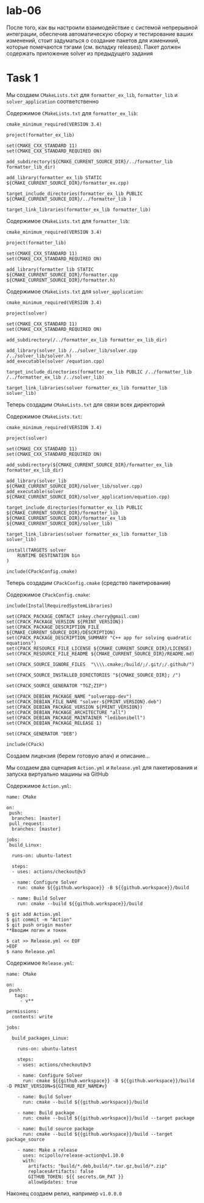 # lab-06
После того, как вы настроили взаимодействие с системой непрерывной интеграции, обеспечив автоматическую сборку и тестирование ваших изменений, стоит задуматься о создание пакетов для измениний, которые помечаются тэгами (см. вкладку releases). Пакет должен содержать приложение solver из предыдущего задания

# Task 1

Мы создаем `CMakeLists.txt` для `formatter_ex_lib`, `formatter_lib` и `solver_application` соответственно

Сoдержимое `CMakeLists.txt` для `formatter_ex_lib`:
```
cmake_minimum_required(VERSION 3.4)

project(formatter_ex_lib)

set(CMAKE_CXX_STANDARD 11)
set(CMAKE_CXX_STANDARD_REQUIRED ON)

add_subdirectory(${CMAKE_CURRENT_SOURCE_DIR}/../formatter_lib formatter_lib_dir)

add_library(formatter_ex_lib STATIC ${CMAKE_CURRENT_SOURCE_DIR}/formatter_ex.cpp)

target_include_directories(formatter_ex_lib PUBLIC ${CMAKE_CURRENT_SOURCE_DIR}/../formatter_lib )

target_link_libraries(formatter_ex_lib formatter_lib)
```

Содержимое `CMakeLists.txt` для `formatter_lib`:
```
cmake_minimum_required(VERSION 3.4)

project(formatter_lib)

set(CMAKE_CXX_STANDARD 11)
set(CMAKE_CXX_STANDARD_REQUIRED ON)

add_library(formatter_lib STATIC ${CMAKE_CURRENT_SOURCE_DIR}/formatter.cpp ${CMAKE_CURRENT_SOURCE_DIR}/formatter.h)
```

Содержимое `CMakeLists.txt` для `solver_application`:
```
cmake_minimum_required(VERSION 3.4)

project(solver)

set(CMAKE_CXX_STANDARD 11)
set(CMAKE_CXX_STANDARD_REQUIRED ON)

add_subdirectory(/../formatter_ex_lib formatter_ex_lib_dir)

add_library(solver_lib /../solver_lib/solver.cpp /../solver_lib/solver.h)
add_executable(solver /equation.cpp)

target_include_directories(formatter_ex_lib PUBLIC /../formatter_lib /../formatter_ex_lib /../solver_lib)

target_link_libraries(solver formatter_ex_lib formatter_lib solver_lib)
```

Теперь создадим `CMakeLists.txt` для связи всех директорий

Содержимое `CMakeLists.txt`:
```
cmake_minimum_required(VERSION 3.4)

project(solver)

set(CMAKE_CXX_STANDARD 11)
set(CMAKE_CXX_STANDARD_REQUIRED ON)

add_subdirectory(${CMAKE_CURRENT_SOURCE_DIR}/formatter_ex_lib formatter_ex_lib_dir)

add_library(solver_lib ${CMAKE_CURRENT_SOURCE_DIR}/solver_lib/solver.cpp)
add_executable(solver ${CMAKE_CURRENT_SOURCE_DIR}/solver_application/equation.cpp)

target_include_directories(formatter_ex_lib PUBLIC ${CMAKE_CURRENT_SOURCE_DIR}/formatter_lib ${CMAKE_CURRENT_SOURCE_DIR}/formatter_ex_lib ${CMAKE_CURRENT_SOURCE_DIR}/solver_lib)

target_link_libraries(solver formatter_ex_lib formatter_lib solver_lib)

install(TARGETS solver
    RUNTIME DESTINATION bin
)

include(CPackConfig.cmake)
```

Теперь создадим `CPackConfig.cmake` (средство пакетирования)

Содержимое `CPackConfig.cmake`:
```
include(InstallRequiredSystemLibraries)

set(CPACK_PACKAGE_CONTACT inkey.cherry@gmail.com)
set(CPACK_PACKAGE_VERSION ${PRINT_VERSION})
set(CPACK_PACKAGE_DESCRIPTION_FILE ${CMAKE_CURRENT_SOURCE_DIR}/DESCRIPTION)
set(CPACK_PACKAGE_DESCRIPTION_SUMMARY "C++ app for solving quadratic equations")
set(CPACK_RESOURCE_FILE_LICENSE ${CMAKE_CURRENT_SOURCE_DIR}/LICENSE)
set(CPACK_RESOURCE_FILE_README ${CMAKE_CURRENT_SOURCE_DIR}/README.md)

set(CPACK_SOURCE_IGNORE_FILES  "\\\\.cmake;/build/;/.git/;/.github/")

set(CPACK_SOURCE_INSTALLED_DIRECTORIES "${CMAKE_SOURCE_DIR}; /")

set(CPACK_SOURCE_GENERATOR "TGZ;ZIP")

set(CPACK_DEBIAN_PACKAGE_NAME "solverapp-dev")
set(CPACK_DEBIAN_FILE_NAME "solver-${PRINT_VERSION}.deb")
set(CPACK_DEBIAN_PACKAGE_VERSION ${PRINT_VERSION})
set(CPACK_DEBIAN_PACKAGE_ARCHITECTURE "all")
set(CPACK_DEBIAN_PACKAGE_MAINTAINER "ledibonibell")
set(CPACK_DEBIAN_PACKAGE_RELEASE 1)

set(CPACK_GENERATOR "DEB")

include(CPack)
```

Создаем лицензия (берем готовую апач) и описание...

Мы создаем два сценария `Action.yml` и `Release.yml` для пакетирования и запуска виртуально машины на GitHub

Содержимое `Action.yml`:
```
name: CMake

on:
 push:
  branches: [master]
 pull_request:
  branches: [master]

jobs: 
 build_Linux:

  runs-on: ubuntu-latest

  steps:
  - uses: actions/checkout@v3

  - name: Configure Solver
    run: cmake ${{github.workspace}} -B ${{github.workspace}}/build

  - name: Build Solver
    run: cmake --build ${{github.workspace}}/build

$ git add Action.yml
$ git commit -m "Action"
$ git push origin master
**Вводим логин и токен

$ cat >> Release.yml << EOF
>EOF
$ nano Release.yml
```

Содержимое `Release.yml`:
```
name: CMake

on:
 push:
   tags:
     - v**

permissions:
  contents: write

jobs: 

  build_packages_Linux:

    runs-on: ubuntu-latest

    steps:
    - uses: actions/checkout@v3

    - name: Configure Solver
      run: cmake ${{github.workspace}} -B ${{github.workspace}}/build -D PRINT_VERSION=${GITHUB_REF_NAME#v}

    - name: Build Solver
      run: cmake --build ${{github.workspace}}/build

    - name: Build package
      run: cmake --build ${{github.workspace}}/build --target package

    - name: Build source package
      run: cmake --build ${{github.workspace}}/build --target package_source

    - name: Make a release
      uses: ncipollo/release-action@v1.10.0
      with:
        artifacts: "build/*.deb,build/*.tar.gz,build/*.zip"
        replacesArtifacts: false
        GITHUB_TOKEN: ${{ secrets.GH_PAT }}
        allowUpdates: true
```

Наконец создаем релиз, например `v1.0.0.0`




